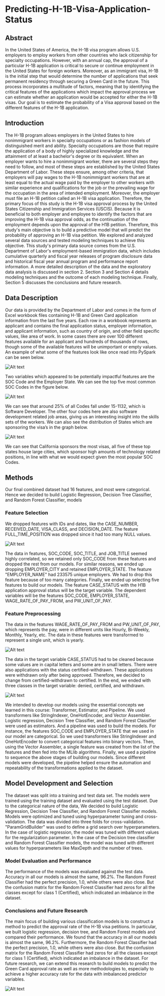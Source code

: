 # Predicting-H-1B-Visa-Application-Status

## Abstract

In the United States of America, the H-1B visa program allows U.S. employers to employ workers from other countries who lack citizenship for specialty occupations. However, with an annual cap, the approval of a particular H-1B application is critical to secure or continue employment in the United States for foreign workers. Moreover, as an immigrant visa, H-1B is the initial step that would determine the number of applications that seek permanent residency through securing a Green Card in the future. This process incorporates a multitude of factors, meaning that by identifying the critical features of the applications which impact the approval process we can estimate whether an application would be accepted for either the H-1B visas. Our goal is to estimate the probability of a Visa approval based on the different features of the H-1B application.

## Introduction

The H-1B program allows employers in the United States to hire nonimmigrant workers in specialty occupations or as fashion models of distinguished merit and ability. Specialty occupations are those that require the application of a body of highly specialized knowledge and the attainment of at least a bachelor's degree or its equivalent.
When an employer wants to hire a nonimmigrant worker, there are several steps they need to follow, and most of these steps are established by the United States Department of Labor. These steps ensure, among other criteria, that employers will pay wages to the H-1B nonimmigrant workers that are at least equal to the actual wage paid by the employer to other workers with similar experience and qualifications for the job or the prevailing wage for the occupation in the area of intended employment.
Moreover, the employer must file an H-1B petition called an H-1B visa application. Therefore, the primary focus of this study is the H-1B visa approval process by the United States Citizenship and Immigration Services (USCIS). Because it is beneficial to both employer and employee to identify the factors that are improving the H-1B visa approval odds, as the continuation of the employment depends upon the approval of the H1B petition. Therefore, this study's main objective is to build a predictive model that will predict the probability of approving an H-1B visa petition. We explored and analyzed several data sources and tested modeling techniques to achieve this objective.
This study's primary data source comes from the U.S. Department of Labor's employment-based immigration data, which includes cumulative quarterly and fiscal year releases of program disclosure data and historical fiscal year annual program and performance report information. A more detailed description of the data and the exploratory data analysis is discussed in section 2.
Section 3 and Section 4 details modeling techniques and the outcome of each modeling technique. Finally, Section 5 discusses the conclusions and future research. 

## Data Description

Our data is provided by the Department of Labor and comes in the form of Excel workbook files containing H-1B and Green Card application information from the last five years. Each row in a workbook represents an applicant and contains the final application status, employer information, and applicant information, such as country of origin, and other field specific values, like area of work. In some cases there are over 100 different features available for an applicant and hundreds of thousands of rows, though some of the available features will be unimportant or empty values. An example of what some of the features look like once read into PySpark can be seen below.

![Alt text](/table1.jpg?raw=true "Title")

Two variables which appeared to be potentially impactful features are the SOC Code and the Employer State. We can see the top five most common SOC Codes in the figure below.

![Alt text](/EDA1.jpg?raw=true "Title")

We can see that around 25% of all Codes fall under 15-1132, which is Software Developer. The other four codes here are also software development related job areas, giving us an interesting insight into the skills sets of the workers. We can also see the distribution of States which are sponsoring the visa’s in the graph below.

![Alt text](/EDA2.jpg?raw=true "Title")

We can see that California sponsors the most visas, all five of these top states house large cities, which sponsor high amounts of technology related positions, in line with what we would expect given the most popular SOC Codes.

## Methods

Our final combined dataset had 16 features, and most were categorical. Hence we decided to build Logistic Regression, Decision Tree Classifier, and Random Forest Classifier, models

### Feature Selection

We dropped features with IDs and dates, like the CASE_NUMBER, RECEIVED_DATE, VISA_CLASS, and DECISION_DATE. The feature FULL_TIME_POSITION was dropped since it had too many NULL values. 

![Alt text](/table2.jpg?raw=true "Title")

The data in features, SOC_CODE, SOC_TITLE, and JOB_TITLE seemed highly correlated, so we retained only SOC_CODE from these features and dropped the rest from our models. For similar reasons, we ended up dropping EMPLOYER_CITY and retained EMPLOYER_STATE. The feature "EMPLOYER_NAME" had 233575 unique employers. We had to drop this feature because of too many categories. 
Finally, we ended up selecting five features to build our models. The feature CASE_STATUS with the H1B application approval status will be the target variable. The dependent variables will be the features SOC_CODE,  EMPLOYER_STATE, WAGE_RATE_OF_PAY_FROM, and PW_UNIT_OF_PAY. 

### Feature Preprocessing

The data in the features WAGE_RATE_OF_PAY_FROM and PW_UNIT_OF_PAY, which represents the pay, were in different units like Hourly, Bi-Weekly, Monthly, Yearly, etc. The data in these features were transformed to represent a single unit, which is yearly.

![Alt text](/table3.jpg?raw=true "Title")

The data in the target variable CASE_STATUS had to be cleaned because some values are in capital letters and some are in small letters. There were also applications with the status certified-withdrawn. These applications were withdrawn only after being approved. Therefore, we decided to change from certified-withdrawn to certified. In the end, we ended with three classes in the target variable: denied, certified, and withdrawn.

![Alt text](/table4.jpg?raw=true "Title")
 
We intended to develop our models using the essential concepts we learned in this course: Transformer, Estimator, and Pipeline. We used transformers like StringIndexer, OneHotEncoder, and Vector Assembler. Logistic regression, Decision Tree Classifier, and Random Forest Classifier were used as estimators. And a pipeline was used to build the models.
For instance, the features SOC_CODE and EMPLOYER_STATE that we used in our model are categorical. So we used transformers like StringIndexer and OneHotEncoder to convert categorical features into binary vectors. Then, using the Vector Assembler, a single feature was created from the list of the features and then fed into the MLlib algorithms.
Finally, we used a pipeline to sequence the above stages of building our models. Since different models were developed, the pipeline helped ensure the automation and repeatability of the transformations applied to the dataset. 

## Model Development and Selection

The dataset was split into a training and test data set. The models were trained using the training dataset and evaluated using the test dataset. Due to the categorical nature of the data, We decided to build Logistic Regression, Decision Tree Classifier, and Random Forest Classifier models.
Models were optimized and tuned using hyperparameter tuning and cross-validation. The data was divided into three folds for cross-validation. "ParamGridBuilder" was used to define a grid search over hyperparameters. In the case of logistic regression, the model was tuned with different values for the regularization parameter. In the case of the Decision tree classifier and Random Forest Classifier models, the model was tuned with different values for hyperparameters like MaxDepth and the number of trees.

### Model Evaluation and Performance

The performance of the models was evaluated against the test data. Accuracy in all our models is almost the same, 96.2%. The Random Forest Classifier had the perfect precision, 1.0, while others were also close. But the confusion matrix for the Random Forest Classifier had zeros for all the classes except for class 1 (Certified), which indicated an imbalance in the dataset.

### Conclusions and Future Research

The main focus of building various classification models is to construct a method to predict the approval rate of the H-1B visa petitions. 
In particular, we built logistic regression, decision tree, and Random Forest models and compared their performance. We found that the accuracy in all our models is almost the same, 96.2%. Furthermore, the Random Forest Classifier had the perfect precision, 1.0, while others were also close. But the confusion matrix for the Random Forest Classifier had zeros for all the classes except for class 1 (Certified), which indicated an imbalance in the dataset.
For future research, we can extend this research to build models to predict the Green Card approval rate as well as more methodologies to, especially to achieve a higher accuracy rate for the data with imbalanced predictor variables.


![Alt text](/table5.jpg?raw=true "Title")
